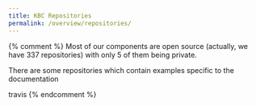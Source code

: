 ```yaml
---
title: KBC Repositories
permalink: /overview/repositories/
---
```


{% comment %}
Most of our components are open source (actually, we have 337 repositories) with only 5 of them being private.

There are some repositories which contain examples specific to the documentation

travis
{% endcomment %}